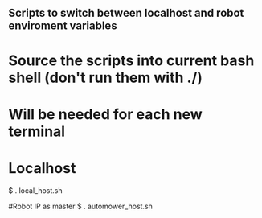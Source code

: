 ## Scripts to switch between localhost and robot enviroment variables
# Source the scripts into current bash shell (don't run them with ./)
# Will be needed for each new terminal

# Localhost
$ . local_host.sh

#Robot IP as master
$ . automower_host.sh
